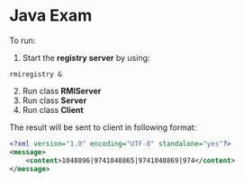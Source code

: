 # Java Exam
To run:
1. Start the **registry server** by using:
```
rmiregistry &
```
2. Run class **RMIServer**
3. Run class **Server**
3. Run class **Client**

The result will be sent to client in following format:
```xml
<?xml version="1.0" encoding="UTF-8" standalone="yes"?>
<message>
    <content>1048896|9741048865|9741048869|974</content>
</message>
```